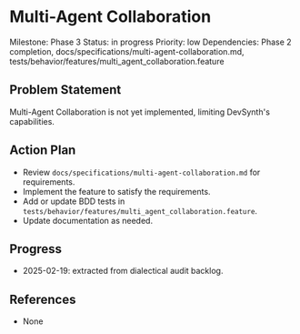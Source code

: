 # Multi-Agent Collaboration
Milestone: Phase 3
Status: in progress
Priority: low
Dependencies: Phase 2 completion, docs/specifications/multi-agent-collaboration.md, tests/behavior/features/multi_agent_collaboration.feature

## Problem Statement
Multi-Agent Collaboration is not yet implemented, limiting DevSynth's capabilities.


## Action Plan
- Review `docs/specifications/multi-agent-collaboration.md` for requirements.
- Implement the feature to satisfy the requirements.
- Add or update BDD tests in `tests/behavior/features/multi_agent_collaboration.feature`.
- Update documentation as needed.

## Progress
- 2025-02-19: extracted from dialectical audit backlog.

## References
- None

